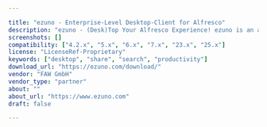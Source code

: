 ```yaml
---

title: "ezuno - Enterprise-Level Desktop-Client for Alfresco"
description: "ezuno - (Desk)Top Your Alfresco Experience! ezuno is an additive desktop client for Alfresco that comes with really cool productivity features for daily work. And with seamless Alfresco Share integration! ezuno runs both on Windows and Mac (and even Linux) and significantly speeds up 80% of your daily interactions when working with Alfresco! ... and it's FREE for 10 users! Request FREE full-featured non-expiring trial for 10 users! What users say: \\\"ezuno is an excellent time-saving tool for daily work with Alfresco. Great team of developers and support stuff always ready to meet all wishes and necessities of even a very demanding customer!\\\", Oleksandr Otava (Scientific IT Head, AFFiRiS) \\\"Supportive add-on for Alfresco I don't want to miss again."
screenshots: []
compatibility: ["4.2.x", "5.x", "6.x", "7.x", "23.x", "25.x"]
license: "LicenseRef-Proprietary"
keywords: ["desktop", "share", "search", "productivity"]
download_url: "https://ezuno.com/download/"
vendor: "FAW GmbH"
vendor_type: "partner"
about: ""
about_url: "https://www.ezuno.com"
draft: false

---
```

